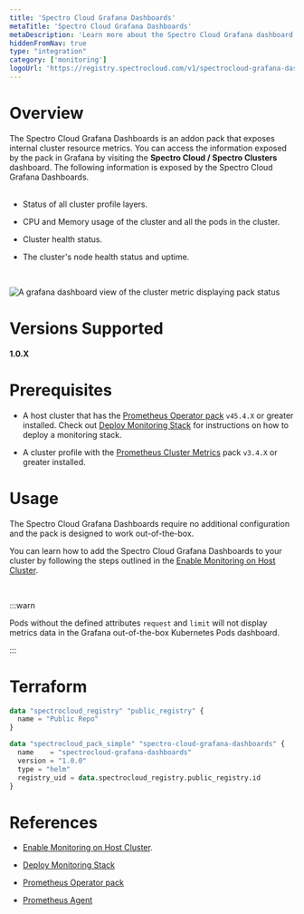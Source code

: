 ```yaml
---
title: 'Spectro Cloud Grafana Dashboards'
metaTitle: 'Spectro Cloud Grafana Dashboards'
metaDescription: 'Learn more about the Spectro Cloud Grafana dashboard and how to use it.'
hiddenFromNav: true
type: "integration"
category: ['monitoring']
logoUrl: 'https://registry.spectrocloud.com/v1/spectrocloud-grafana-dashboards/blobs/sha256:a48c9929480a8c463e409e7563279f97d80e674c5cc91cb81c47454aea2c203d?type=image/png'
---
```






# Overview

The Spectro Cloud Grafana Dashboards is an addon pack that exposes internal cluster resource metrics. You can access the information exposed by the pack in Grafana by visiting the **Spectro Cloud / Spectro Clusters** dashboard. The following information is exposed by the Spectro Cloud Grafana Dashboards. <br /> <br />

- Status of all cluster profile layers.


- CPU and Memory usage of the cluster and all the pods in the cluster.


- Cluster health status.


- The cluster's node health status and uptime.

<br />


![A grafana dashboard view of the cluster metric displaying pack status](/assets/docs/images/clusters_cluster-management_grafana_spectro_metrics.png)


# Versions Supported

**1.0.X**

# Prerequisites

* A host cluster that has the [Prometheus Operator pack](/integrations/prometheus-operator) `v45.4.X` or greater installed. Check out [Deploy Monitoring Stack](/clusters/cluster-management/monitoring/deploy-monitor-stack) for instructions on how to deploy a monitoring stack.


* A cluster profile with the [Prometheus Cluster Metrics](/integrations/prometheus-cluster-metrics) pack `v3.4.X` or greater installed.


# Usage

The Spectro Cloud Grafana Dashboards require no additional configuration and the pack is designed to work out-of-the-box. 

You can learn how to add the Spectro Cloud Grafana Dashboards to your cluster by following the steps outlined in the [Enable Monitoring on Host Cluster](/clusters/cluster-management/monitoring/deploy-agent/).

<br />

:::warn

Pods without the defined attributes `request` and `limit` will not display metrics data in the Grafana out-of-the-box Kubernetes Pods dashboard.

:::



# Terraform


```terraform
data "spectrocloud_registry" "public_registry" {
  name = "Public Repo"
}

data "spectrocloud_pack_simple" "spectro-cloud-grafana-dashboards" {
  name    = "spectrocloud-grafana-dashboards"
  version = "1.0.0"
  type = "helm"
  registry_uid = data.spectrocloud_registry.public_registry.id
}
```



# References

- [Enable Monitoring on Host Cluster](/clusters/cluster-management/monitoring/deploy-agent/).


- [Deploy Monitoring Stack](/clusters/cluster-management/monitoring/deploy-monitor-stack)


- [Prometheus Operator pack](/integrations/prometheus-operator)


- [Prometheus Agent](/integrations/prometheus-agent)